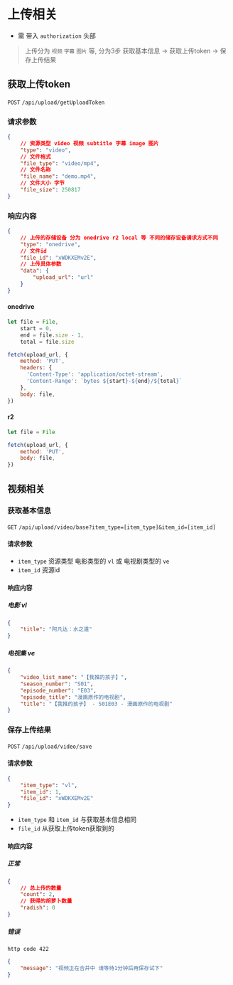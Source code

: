 # 上传相关

- 需 带入 `authorization` 头部

> 上传分为 `视频` `字幕` `图片` 等, 分为3步 获取基本信息 -> 获取上传token -> 保存上传结果

## 获取上传token

`POST` `/api/upload/getUploadToken`

### 请求参数

```json
{
    // 资源类型 video 视频 subtitle 字幕 image 图片
    "type": "video",
    // 文件格式
    "file_type": "video/mp4",
    // 文件名称
    "file_name": "demo.mp4",
    // 文件大小 字节
    "file_size": 250817
}
```

### 响应内容

```json
{
    // 上传的存储设备 分为 onedrive r2 local 等 不同的储存设备请求方式不同
    "type": "onedrive",
    // 文件id
    "file_id": "xWDKXEMv2E",
    // 上传具体参数
    "data": {
        "upload_url": "url"
    }
}
```

#### onedrive

```js
let file = File,
    start = 0,
    end = file.size - 1,
    total = file.size

fetch(upload_url, {
    method: 'PUT',
    headers: {
      'Content-Type': 'application/octet-stream',
      'Content-Range': `bytes ${start}-${end}/${total}`
    },
    body: file,
})
```

#### r2

```js
let file = File

fetch(upload_url, {
    method: 'PUT',
    body: file,
})
```

## 视频相关

### 获取基本信息

`GET` `/api/upload/video/base?item_type=[item_type]&item_id=[item_id]`

#### 请求参数

- `item_type` 资源类型 电影类型的 `vl` 或 电视剧类型的 `ve`
- `item_id` 资源id

#### 响应内容

##### 电影 vl

```json
{
    "title": "阿凡达：水之道"
}
```

##### 电视集 ve

```json
{
    "video_list_name": "【我推的孩子】",
    "season_number": "S01",
    "episode_number": "E03",
    "episode_title": "漫画原作的电视剧",
    "title": "【我推的孩子】 - S01E03 - 漫画原作的电视剧"
}
```

### 保存上传结果

`POST` `/api/upload/video/save`

#### 请求参数

```json
{
    "item_type": "vl",
    "item_id": 1,
    "file_id": "xWDKXEMv2E"
}
```

- `item_type` 和 `item_id` 与获取基本信息相同
- `file_id` 从获取上传token获取到的

#### 响应内容

##### 正常

```json
{
    // 总上传的数量
    "count": 2,
    // 获得的胡萝卜数量
    "radish": 0
}
```

##### 错误

`http code 422`

```json
{
    "message": "视频正在合并中 请等待1分钟后再保存试下"
}
```
